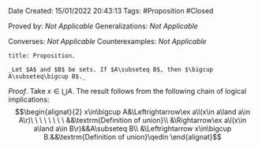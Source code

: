 <br />
<br />

Date Created: 15/01/2022 20:43:13
Tags: #Proposition #Closed 

Proved by: _Not Applicable_ 
Generalizations: _Not Applicable_

Converses: _Not Applicable_
Counterexamples: _Not Applicable_

``` ad-Proposition
title: Proposition.

_Let $A$ and $B$ be sets. If $A\subseteq B$, then $\bigcup A\subseteq\bigcup B$._

```

_Proof_. Take $x\in\bigcup A$. The result follows from the following chain of logical implications:
$$\begin{alignat}{2}
    x\in\bigcup A&\Leftrightarrow\ex a\l(x\in a\land a\in A\r)\ \ \ \ \ \ \ \ &&\textrm{Definition of union}\\
    &\Rightarrow\ex a\l(x\in a\land a\in B\r)&&A\subseteq B\\
    &\Leftrightarrow x\in\bigcup B.&&\textrm{Definition of union}\qedin
\end{alignat}$$
